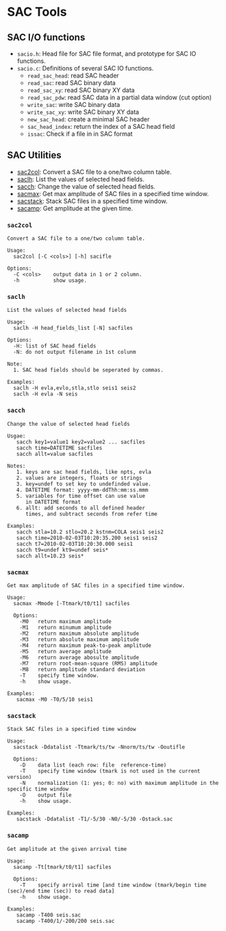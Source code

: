 # SAC Tools

## SAC I/O functions

- `sacio.h`: Head file for SAC file format, and prototype for SAC IO functions.
- `sacio.c`: Definitions of several SAC IO functions.
  - `read_sac_head`: read SAC header
  - `read_sac`: read SAC binary data
  - `read_sac_xy`: read SAC binary XY data
  - `read_sac_pdw`: read SAC data in a partial data window (cut option)
  - `write_sac`: write SAC binary data
  - `write_sac_xy`: write SAC binary XY data
  - `new_sac_head`: create a minimal SAC header
  - `sac_head_index`: return the index of a SAC head field
  - `issac`: Check if a file in in SAC format

## SAC Utilities

- [sac2col](#sac2col): Convert a SAC file to a one/two column table.
- [saclh](#saclh): List the values of selected head fields.
- [sacch](#sacch): Change the value of selected head fields.
- [sacmax](#sacmax): Get max amplitude of SAC files in a specified time window.
- [sacstack](#sacstack): Stack SAC files in a specified time window.
- [sacamp](#sacstack): Get amplitude at the given time.


### `sac2col`


```
Convert a SAC file to a one/two column table.

Usage:
  sac2col [-C <cols>] [-h] sacifle

Options:
  -C <cols>    output data in 1 or 2 column.
  -h           show usage.
```

### `saclh`

```
List the values of selected head fields

Usage:
  saclh -H head_fields_list [-N] sacfiles

Options:
  -H: list of SAC head fields
  -N: do not output filename in 1st colunm

Note:
  1. SAC head fields should be seperated by commas.

Examples:
  saclh -H evla,evlo,stla,stlo seis1 seis2
  saclh -H evla -N seis
```

### `sacch`

```
Change the value of selected head fields

Usgae:
   sacch key1=value1 key2=value2 ... sacfiles
   sacch time=DATETIME sacfiles
   sacch allt=value sacfiles

Notes:
   1. keys are sac head fields, like npts, evla
   2. values are integers, floats or strings
   3. key=undef to set key to undefinded value.
   4. DATETIME format: yyyy-mm-ddThh:mm:ss.mmm
   5. variables for time offset can use value
      in DATETIME format
   6. allt: add seconds to all defined header
      times, and subtract seconds from refer time

Examples:
   sacch stla=10.2 stlo=20.2 kstnm=COLA seis1 seis2
   sacch time=2010-02-03T10:20:35.200 seis1 seis2
   sacch t7=2010-02-03T10:20:30.000 seis1
   sacch t9=undef kt9=undef seis*
   sacch allt=10.23 seis*
```

### `sacmax`

```
Get max amplitude of SAC files in a specified time window.

Usage:
  sacmax -Mmode [-Ttmark/t0/t1] sacfiles

  Options:
    -M0   return maximum amplitude
    -M1   return minumum amplitude
    -M2   return maximum absolute amplitude
    -M3   return absolute maximum amplitude
    -M4   return maximum peak-to-peak amplitude
    -M5   return average amplitude
    -M6   return average abosulte amplitude
    -M7   return root-mean-square (RMS) amplitude
    -M8   return amplitude standard deviation
    -T    specify time window.
    -h    show usage.

Examples:
   sacmax -M0 -T0/5/10 seis1
```


### `sacstack`

```
Stack SAC files in a specified time window

Usage:
  sacstack -Ddatalist -Ttmark/ts/tw -Nnorm/ts/tw -Ooutifle

  Options:
    -D    data list (each row: file  reference-time)
    -T    specify time window (tmark is not used in the current version)
    -N    normalization (1: yes; 0: no) with maximum amplitude in the specific time window
    -O    output file
    -h    show usage.

Examples:
   sacstack -Ddatalist -T1/-5/30 -N0/-5/30 -Ostack.sac
```


### `sacamp`

```
Get amplitude at the given arrival time

Usage:
  sacamp -Tt[tmark/t0/t1] sacfiles

  Options:
    -T    specify arrival time [and time window (tmark/begin time (sec)/end time (sec)) to read data]
    -h    show usage.

Examples:
   sacamp -T400 seis.sac
   sacamp -T400/1/-200/200 seis.sac
```


